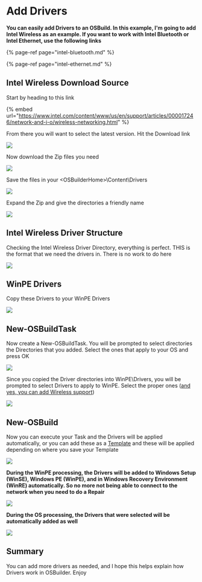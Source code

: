 # Add Drivers

**You can easily add Drivers to an OSBuild.  In this example, I'm going to add Intel Wireless as an example.  If you want to work with Intel Bluetooth or Intel Ethernet, use the following links**

{% page-ref page="intel-bluetooth.md" %}

{% page-ref page="intel-ethernet.md" %}

## Intel Wireless Download Source

Start by heading to this link

{% embed url="https://www.intel.com/content/www/us/en/support/articles/000017246/network-and-i-o/wireless-networking.html" %}

From there you will want to select the latest version.  Hit the Download link

![](../../../../../.gitbook/assets/image%20%2837%29.png)

Now download the Zip files you need 

![](../../../../../.gitbook/assets/image%20%2833%29.png)

Save the files in your &lt;OSBuilderHome&gt;\Content\Drivers

![](../../../../../.gitbook/assets/image%20%282%29.png)

Expand the Zip and give the directories a friendly name

![](../../../../../.gitbook/assets/image%20%289%29.png)

## Intel Wireless Driver Structure

Checking the Intel Wireless Driver Directory, everything is perfect.  THIS is the format that we need the drivers in.  There is no work to do here

![](../../../../../.gitbook/assets/image%20%2853%29.png)

## WinPE Drivers

Copy these Drivers to your WinPE Drivers

![](../../../../../.gitbook/assets/image%20%2846%29.png)

## New-OSBuildTask

Now create a New-OSBuildTask.  You will be prompted to select directories the Directories that you added.  Select the ones that apply to your OS and press OK

![](../../../../../.gitbook/assets/image%20%2849%29.png)

Since you copied the Driver directories into WinPE\Drivers, you will be prompted to select Drivers to apply to WinPE.  Select the proper ones \([and yes, you can add Wireless support](https://www.scconfigmgr.com/2018/03/06/build-a-winpe-with-wireless-support/)\)

![](../../../../../.gitbook/assets/image%20%2838%29.png)

## New-OSBuild

Now you can execute your Task and the Drivers will be applied automatically, or you can add these as a [Template](../../../../../osbuilder/docs/guides/templates.md) and these will be applied depending on where you save your Template

![](../../../../../.gitbook/assets/image%20%2816%29.png)

**During the WinPE processing, the Drivers will be added to Windows Setup \(WinSE\), Windows PE \(WinPE\), and in Windows Recovery Environment \(WinRE\) automatically.  So no more not being able to connect to the network when you need to do a Repair**

![](../../../../../.gitbook/assets/image%20%2876%29.png)

**During the OS processing, the Drivers that were selected will be automatically added as well**

![](../../../../../.gitbook/assets/image%20%2852%29.png)

## Summary

You can add more drivers as needed, and I hope this helps explain how Drivers work in OSBuilder.  Enjoy



